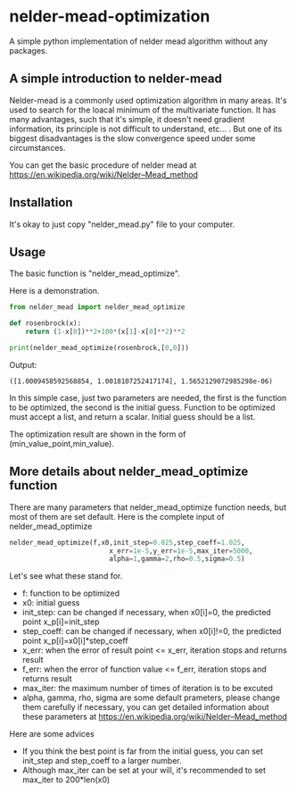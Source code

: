 # nelder-mead-optimization
A simple python implementation of nelder mead algorithm without any packages.

## A simple introduction to nelder-mead
Nelder-mead is a commonly used optimization algorithm in many areas. It's used to search for the loacal minimum of the multivariate function.
It has many advantages, such that it's simple, it doesn't need gradient information, its principle is not difficult to understand, etc... .
But one of its biggest disadvantages is the slow convergence speed under some circumstances.

You can get the basic procedure of nelder mead at https://en.wikipedia.org/wiki/Nelder–Mead_method

## Installation
It's okay to just copy "nelder_mead.py" file to your computer.

## Usage
The basic function is "nelder_mead_optimize".

Here is a demonstration.
```python
from nelder_mead import nelder_mead_optimize

def rosenbrock(x):
    return (1-x[0])**2+100*(x[1]-x[0]**2)**2

print(nelder_mead_optimize(rosenbrock,[0,0]))
```
Output:
```
([1.0009458592568854, 1.0018107252417174], 1.5652129072985298e-06)
```

In this simple case, just two parameters are needed, the first is the function to be optimized, the second is the initial guess.
Function to be optimized must accept a list, and return a scalar. Initial guess should be a list.

The optimization result are shown in the form of (min_value_point,min_value).

## More details about nelder_mead_optimize function
There are many parameters that nelder_mead_optimize function needs, but most of them are set default.
Here is the complete input of nelder_mead_optimize
```python
nelder_mead_optimize(f,x0,init_step=0.025,step_coeff=1.025,
                         x_err=1e-5,y_err=1e-5,max_iter=5000,
                         alpha=1,gamma=2,rho=0.5,sigma=0.5)
```

Let's see what these stand for.

- f: function to be optimized
- x0: initial guess
- init_step: can be changed if necessary, when x0[i]=0, the predicted point x_p[i]=init_step
- step_coeff: can be changed if necessary, when x0[i]!=0, the predicted point x_p[i]=x0[i]*step_coeff
- x_err: when the error of result point <= x_err, iteration stops and returns result
- f_err: when the error of function value <= f_err, iteration stops and returns result
- max_iter: the maximum number of times of iteration is to be excuted
- alpha, gamma, rho, sigma are some default prameters, please change them carefully if necessary, you can get detailed information about these parameters at   https://en.wikipedia.org/wiki/Nelder–Mead_method

Here are some advices
- If you think the best point is far from the initial guess, you can set init_step and step_coeff to a larger number.
- Although max_iter can be set at your will, it's recommended to set max_iter to 200*len(x0)
